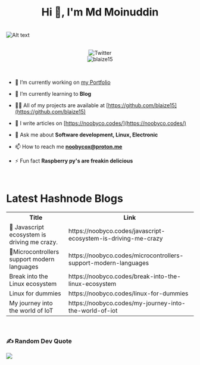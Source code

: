 <h1 align="center">Hi 👋, I'm Md Moinuddin</h1>

<br>

<img title="a title" alt="Alt text" src="https://github.com/Blaize15/Blaize15/assets/59837486/164ff252-7eb8-4f17-9833-6bff88c1b71f">

<!-- <h2 align="center">A curious technology explorer </h2> -->

<br>
<br>

<p align="center">
  
<img src="https://img.shields.io/twitter/follow/noobyco?label=SUPER%20ACTIVE%20HERE&style=for-the-badge&logo=x" alt="Twitter" style="vertical-align:top margin:6px 4px">
<br>
<img src="https://komarev.com/ghpvc/?username=blaize15&label=Profile%20views&color=0e75b6&style=for-the-badge" alt="blaize15" />
</p>

<br>

<p align="left">  </p>



- 🔭 I’m currently working on [my Portfolio](https://github.com/Blaize15/portfolio)

- 🌱 I’m currently learning to **Blog**

- 👨‍💻 All of my projects are available at [https://github.com/blaize15](https://github.com/blaize15)

- 📝 I write articles on [https://noobyco.codes/](https://noobyco.codes/)

- 💬 Ask me about **Software development, Linux, Electronic**

- 📫 How to reach me **noobycox@proton.me**

- ⚡ Fun fact **Raspberry py's are freakin delicious**

<br>



# Latest Hashnode Blogs

<table>
  <tr><th>Title</th><th>Link</th></tr>

  <!-- BLOG-POST-LIST:START -->
  
<tr><td>🦊 Javascript ecosystem is driving me crazy.</td><td>https://noobyco.codes/javascript-ecosystem-is-driving-me-crazy</td></tr><tr><td>🦄Microcontrollers support modern languages</td><td>https://noobyco.codes/microcontrollers-support-modern-languages</td></tr><tr><td>Break into the Linux ecosystem</td><td>https://noobyco.codes/break-into-the-linux-ecosystem</td></tr><tr><td>Linux for dummies</td><td>https://noobyco.codes/linux-for-dummies</td></tr><tr><td>My journey into the world of IoT</td><td>https://noobyco.codes/my-journey-into-the-world-of-iot</td></tr>
  
  <!-- BLOG-POST-LIST:END -->
</table>




<br>

### ✍️ Random Dev Quote
![](https://quotes-github-readme.vercel.app/api?type=horizontal&theme=radical)
